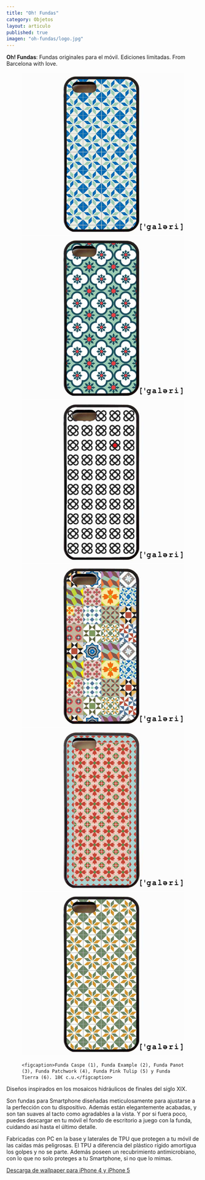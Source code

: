```yaml
---
title: "Oh! Fundas"
category: Objetos
layout: articulo
published: true
imagen: "oh-fundas/logo.jpg"
---
```


**Oh! Fundas**: Fundas originales para el móvil. Ediciones limitadas. From Barcelona with love.

<figure class="third">
	<a href="/images/oh-fundas/caspe.jpg"><img src="/images/oh-fundas/caspe.jpg" alt="image"></a>
	<a href="/images/oh-fundas/example.jpg"><img src="/images/oh-fundas/example.jpg" alt="image"></a>
	<a href="/images/oh-fundas/Panot.jpg"><img src="/images/oh-fundas/Panot.jpg" alt="image"></a>
	<a href="/images/oh-fundas/patchwork.jpg"><img src="/images/oh-fundas/patchwork.jpg" alt="image"></a>
	<a href="/images/oh-fundas/pink-tulip.jpg"><img src="/images/oh-fundas/pink-tulip.jpg" alt="image"></a>
	<a href="/images/oh-fundas/tierra.jpg"><img src="/images/oh-fundas/tierra.jpg" alt="image"></a>

	<figcaption>Funda Caspe (1), Funda Example (2), Funda Panot (3), Funda Patchwork (4), Funda Pink Tulip (5) y Funda Tierra (6). 18€ c.u.</figcaption>
</figure>

Diseños inspirados en los mosaicos hidráulicos de finales del siglo XIX.

Son fundas para Smartphone diseñadas meticulosamente para ajustarse a la perfección con tu dispositivo. Además están elegantemente acabadas, y son tan suaves al tacto como agradables a la vista. Y por si fuera poco, puedes descargar en tu móvil el fondo de escritorio a juego con la funda, cuidando así hasta el último detalle.

Fabricadas con PC en la base y laterales de TPU que protegen a tu móvil de las caídas más peligrosas. El TPU a diferencia del plástico rígido amortigua los golpes y no se parte. Además poseen un recubrimiento antimicrobiano, con lo que no solo proteges a tu Smartphone, si no que lo mimas.

[Descarga de wallpaper para iPhone 4 y iPhone 5](http://www.ohfundas.com/galeribcn-wallpaper/)
